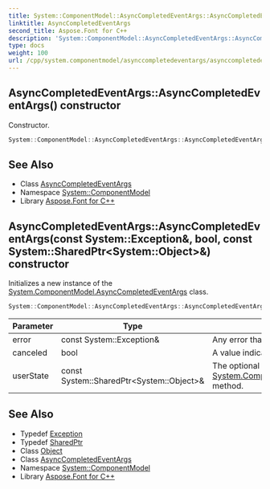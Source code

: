 ```yaml
---
title: System::ComponentModel::AsyncCompletedEventArgs::AsyncCompletedEventArgs constructor
linktitle: AsyncCompletedEventArgs
second_title: Aspose.Font for C++
description: 'System::ComponentModel::AsyncCompletedEventArgs::AsyncCompletedEventArgs constructor. Constructor in C++.'
type: docs
weight: 100
url: /cpp/system.componentmodel/asynccompletedeventargs/asynccompletedeventargs/
---
```

## AsyncCompletedEventArgs::AsyncCompletedEventArgs() constructor


Constructor.

```cpp
System::ComponentModel::AsyncCompletedEventArgs::AsyncCompletedEventArgs()
```

## See Also

* Class [AsyncCompletedEventArgs](../)
* Namespace [System::ComponentModel](../../)
* Library [Aspose.Font for C++](../../../)
## AsyncCompletedEventArgs::AsyncCompletedEventArgs(const System::Exception\&, bool, const System::SharedPtr\<System::Object\>\&) constructor


Initializes a new instance of the [System.ComponentModel.AsyncCompletedEventArgs](../) class.

```cpp
System::ComponentModel::AsyncCompletedEventArgs::AsyncCompletedEventArgs(const System::Exception &error, bool canceled, const System::SharedPtr<System::Object> &userState)
```


| Parameter | Type | Description |
| --- | --- | --- |
| error | const System::Exception\& | Any error that occurred during the asynchronous operation. |
| canceled | bool | A value indicating whether the asynchronous operation was canceled. |
| userState | const System::SharedPtr\<System::Object\>\& | The optional user-supplied state object passed to the [System.ComponentModel.BackgroundWorker.RunWorkerAsync](../../backgroundworker/runworkerasync/)([System.Object](../../../system/object/)) method. |

## See Also

* Typedef [Exception](../../../system/exception/)
* Typedef [SharedPtr](../../../system/sharedptr/)
* Class [Object](../../../system/object/)
* Class [AsyncCompletedEventArgs](../)
* Namespace [System::ComponentModel](../../)
* Library [Aspose.Font for C++](../../../)
